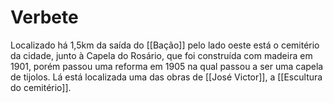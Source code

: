 # Verbete
Localizado há 1,5km da saída do [[Bação]] pelo lado oeste está o cemitério da cidade, junto à Capela do Rosário, que foi construída com madeira em 1901, porém passou uma reforma em 1905 na qual passou a ser uma capela de tijolos. Lá está localizada uma das obras de [[José Victor]], a [[Escultura do cemitério]]. 